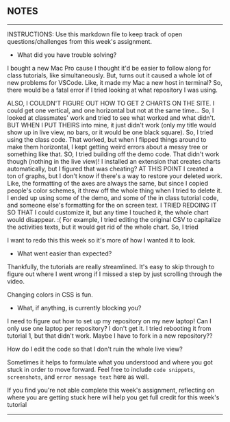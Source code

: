 ## NOTES

-----------
INSTRUCTIONS:
Use this markdown file to keep track of open questions/challenges from this week's assignment.
- What did you have trouble solving?

I bought a new Mac Pro cause I thought it'd be easier to follow along for class tutorials, like simultaneously. But, turns out it caused a whole lot of new problems for VSCode. Like, it made my Mac a new host in terminal? So, there would be a fatal error if I tried looking at what repository I was using. 

ALSO, I COULDN'T FIGURE OUT HOW TO GET 2 CHARTS ON THE SITE. I could get one vertical, and one horizontal but not at the same time... So, I looked at classmates' work and tried to see what worked and what didn't. BUT WHEN I PUT THEIRS into mine, it just didn't work (only my title would show up in live view, no bars, or it would be one black square). So, I tried using the class code. That worked, but when I flipped things around to make them horizontal, I kept getting weird errors about a messy tree or something like that. SO, I tried building off the demo code. That didn't work though (nothing in the live view)! I installed an extension that creates charts automatically, but I figured that was cheating? AT THIS POINT I created a ton of graphs, but I don't know if there's a way to restore your deleted work. Like, the formatting of the axes are always the same, but since I copied people's color schemes, it threw off the whole thing when I tried to delete it. I ended up using some of the demo, and some of the in class tutorial code, and someone else's formatting for the on screen text. I TRIED REDOING IT SO THAT I could customize it, but any time I touched it, the whole chart would disappear. :( For example, I tried editing the original CSV to capitalize the activities texts, but it would get rid of the whole chart. So, I tried

I want to redo this this week so it's more of how I wanted it to look.

- What went easier than expected?

Thankfully, the tutorials are really streamlined. It's easy to skip through to figure out where I went wrong if I missed a step by just scrolling through the video. 

Changing colors in CSS is fun.

- What, if anything, is currently blocking you?

I need to figure out how to set up my repository on my new laptop! Can I only use one laptop per repository? I don't get it. I tried rebooting it from tutorial 1, but that didn't work. Maybe I have to fork in a new repository??

How do I edit the code so that I don't ruin the whole live view?

Sometimes it helps to formulate what you understood and where you got stuck in order to move forward. Feel free to include `code snippets`, `screenshots`, and `error message text` here as well.

If you find you're not able complete this week's assignment, reflecting on where you are getting stuck here will help you get full credit for this week's tutorial

------------
